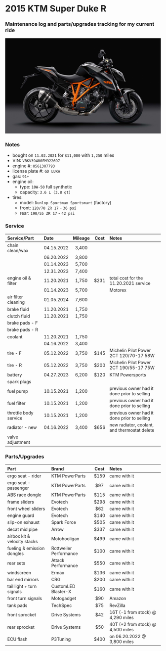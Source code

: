 # 2015 KTM Super Duke R


### Maintenance log and parts/upgrades tracking for my current ride

![](/pic.jpg)


### Notes
- bought on `11.02.2021` for `$11,000` with `1,250` miles
- VIN: `VBKV39400FM922697`
- engine #: `0561307793`
- license plate #: `GD LUKA`
- gas: `91+`
- engine oil:
  - type: `10W-50` full synthetic
  - capacity: `3.6 L (3.8 qt)`
- tires:
  - model: `Dunlop Sportmax Sportsmart` (factory)
  - front: `120/70 ZR 17` - `36 psi`
  - rear:  `190/55 ZR 17` - `42 psi`


### Service

| Service/Part                 | Date       | Mileage    | Cost       | Notes                                             |
| :--------------------------- | :--------- | :--------: | :--------: | :------------------------------------------------ |
| chain clean/wax              | 04.15.2022 | 3,400      |            |                                                   |
|                              | 06.20.2022 | 3,800      |            |                                                   |
|                              | 01.14.2023 | 5,700      |            |                                                   |
|                              | 12.31.2023 | 7,400      |            |                                                   |
| engine oil & filter          | 11.20.2021 | 1,750      | $231       | total cost for the 11.20.2021 service             |
|                              | 01.14.2023 | 5,700      |            | Motorex                                           |
| air filter cleaning          | 01.05.2024 | 7,600      |            |                                                   |
| brake fluid                  | 11.20.2021 | 1,750      |            |                                                   |
| clutch fluid                 | 11.20.2021 | 1,750      |            |                                                   |
| brake pads - F               |            |            |            |                                                   |
| brake pads - R               |            |            |            |                                                   |   
| coolant                      | 11.20.2021 | 1,750      |            |                                                   |
|                              | 04.16.2022 | 3,400      |            |                                                   |
| tire - F                     | 05.12.2022 | 3,750      | $145       | Michelin Pilot Power 2CT 120/70-17 58W            |
| tire - R                     | 05.12.2022 | 3,750      | $200       | Michelin Pilot Power 2CT 190/55-17 75W            |
| battery                      | 04.27.2023 | 6,200      | $120       | KTM Powersports                                   |
| spark plugs                  |            |            |            |                                                   |
| fuel pump                    | 10.15.2021 | 1,200      |            | previous owner had it done prior to selling       |
| fuel filter                  | 10.15.2021 | 1,200      |            | previous owner had it done prior to selling       |
| throttle body service        | 10.15.2021 | 1,200      |            | previous owner had it done prior to selling       |
| radiator - new               | 04.16.2022 | 3,400      | $656       | new radiator, coolant, and thermostat delete      |
| valve adjustment             |            |            |            |                                                   |


### Parts/Upgrades

| Part                         | Brand                   | Cost       | Notes                                             |
| :--------------------------- | :---------------------- | :--------: | :------------------------------------------------ |
| ergo seat - rider            | KTM PowerParts          | $159       | came with it                                      |
| ergo seat - passenger        | KTM PowerParts          | $97        | came with it                                      |
| ABS race dongle              | KTM PowerParts          | $115       | came with it                                      |
| frame sliders                | Evotech                 | $298       | came with it                                      |
| front wheel sliders          | Evotech                 | $62        | came with it                                      |
| engine guard                 | Evotech                 | $140       | came with it                                      |
| slip-on exhaust              | Spark Force             | $505       | came with it                                      |
| decat mid pipe               | Arrow                   | $337       | came with it                                      |
| airbox kit & velocity stacks | Motohooligan            | $499       | came with it                                      |
| fueling & emission dongles   | Rottweiler Performance  | $100       | came with it                                      |
| rear sets                    | Attack Performance      | $550       | came with it                                      |
| windscreen                   | Ermax                   | $136       | came with it                                      |
| bar end mirrors              | CRG                     | $200       | came with it                                      |
| tail light + turn signals    | CustomLED Blaster-X     | $160       | came with it                                      |
| front turn signals           | Motogadget              | $90        | Amazon                                            |
| tank pads                    | TechSpec                | $75        | RevZilla                                          |
| front sprocket               | Drive Systems           | $42        | 16T (-1 from stock) @ 4,290 miles                 |
| rear  sprocket               | Drive Systems           | $50        | 40T (+2 from stock) @ 4,500 miles                 |
| ECU flash                    | P3Tuning                | $400       | on 06.20.2022 @ 3,800 miles                       |
